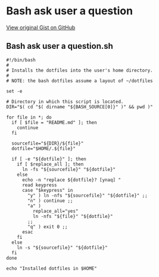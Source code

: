 # Bash ask user a question

[View original Gist on GitHub](https://gist.github.com/Integralist/bc08de0c739dbc1f5b68)

## Bash ask user a question.sh

```shell
#!/bin/bash
#
# Installs the dotfiles into the user's home directory.
#
# NOTE: the bash dotfiles assume a layout of ~/dotfiles

set -e

# Directory in which this script is located.
DIR="$( cd "$( dirname "${BASH_SOURCE[0]}" )" && pwd )"

for file in *; do
  if [ $file = "README.md" ]; then
    continue
  fi

  sourcefile="${DIR}/${file}"
  dotfile="$HOME/.${file}"

  if [ -e "${dotfile}" ]; then
    if [ $replace_all ]; then
      ln -fs "${sourcefile}" "${dotfile}"
    else
      echo -n "replace ${dotfile}? [ynaq] "
      read keypress
      case "$keypress" in
        "y" ) ln -nfs "${sourcefile}" "${dotfile}" ;;
        "n" ) continue ;;
        "a" )
          replace_all="yes"
          ln -nfs "${file}" "${dotfile}"
        ;;
        "q" ) exit 0 ;;
      esac
    fi
  else
    ln -s "${sourcefile}" "${dotfile}"
  fi
done

echo "Installed dotfiles in $HOME"
```


